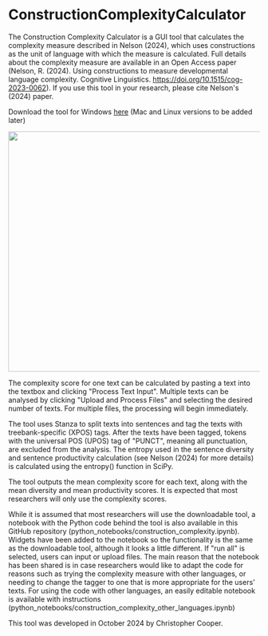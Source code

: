 # ConstructionComplexityCalculator

The Construction Complexity Calculator is a GUI tool that calculates the complexity measure described in Nelson (2024), which uses constructions as the unit of language with which the measure is calculated. Full details about the complexity measure are available in an Open Access paper (Nelson, R. (2024). Using constructions to measure developmental language complexity. Cognitive Linguistics. https://doi.org/10.1515/cog-2023-0062). If you use this tool in your research, please cite Nelson's (2024) paper.

Download the tool for Windows <a href="https://drive.google.com/file/d/1PljHorFOaXYTIar527GMaDibNAzk6Coo/view?usp=sharing">here</a>  (Mac and Linux versions to be added later)

<img src="https://github.com/cooperchris17/ConstructionComplexityCalculator/blob/main/supplementary/gui_screenshot.png?raw=true" width="674" height="481">

The complexity score for one text can be calculated by pasting a text into the textbox and clicking "Process Text Input". Multiple texts can be analysed by clicking "Upload and Process Files" and selecting the desired number of texts. For multiple files, the processing will begin immediately.

The tool uses Stanza to split texts into sentences and tag the texts with treebank-specific (XPOS) tags. After the texts have been tagged, tokens with the universal POS (UPOS) tag of "PUNCT", meaning all punctuation, are excluded from the analysis. The entropy used in the sentence diversity and sentence productivity calculation (see Nelson (2024) for more details) is calculated using the entropy() function in SciPy. 

The tool outputs the mean complexity score for each text, along with the mean diversity and mean productivity scores. It is expected that most researchers will only use the complexity scores.

While it is assumed that most researchers will use the downloadable tool, a notebook with the Python code behind the tool is also available in this GitHub repository (python_notebooks/construction_complexity.ipynb). Widgets have been added to the notebook so the functionality is the same as the downloadable tool, although it looks a little different. If "run all" is selected, users can input or upload files. The main reason that the notebook has been shared is in case researchers would like to adapt the code for reasons such as trying the complexity measure with other languages, or needing to change the tagger to one that is more appropriate for the users' texts. For using the code with other languages, an easily editable notebook is available with instructions (python_notebooks/construction_complexity_other_languages.ipynb)

This tool was developed in October 2024 by Christopher Cooper.
